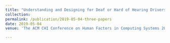 ```yaml
---
title: "Understanding and Designing for Deaf or Hard of Hearing Drivers on Uber - conditionally accepted" 
collection: 
permalink: /publication/2019-05-04-three-papers
date: 2019-05-04
venue: 'The ACM CHI Conference on Human Factors in Computing Systems 2019'

---
```

